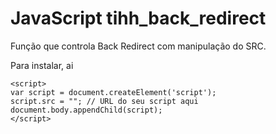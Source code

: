 # JavaScript tihh_back_redirect
Função que controla Back Redirect com manipulação do SRC.

Para instalar, ai

```
<script>
var script = document.createElement('script');
script.src = ""; // URL do seu script aqui
document.body.appendChild(script);
</script>
```
